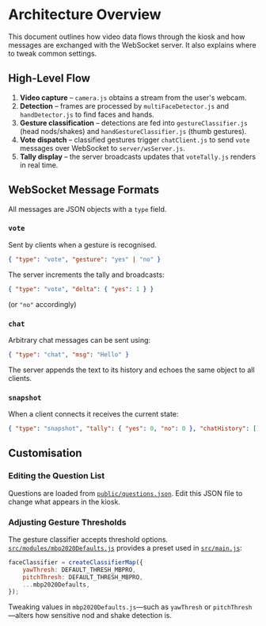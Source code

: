 # Architecture Overview

This document outlines how video data flows through the kiosk and how messages are exchanged with the WebSocket server. It also explains where to tweak common settings.

## High-Level Flow

1. **Video capture** – `camera.js` obtains a stream from the user's webcam.
2. **Detection** – frames are processed by `multiFaceDetector.js` and `handDetector.js` to find faces and hands.
3. **Gesture classification** – detections are fed into `gestureClassifier.js` (head nods/shakes) and `handGestureClassifier.js` (thumb gestures).
4. **Vote dispatch** – classified gestures trigger `chatClient.js` to send `vote` messages over WebSocket to `server/wsServer.js`.
5. **Tally display** – the server broadcasts updates that `voteTally.js` renders in real time.

## WebSocket Message Formats

All messages are JSON objects with a `type` field.

### `vote`
Sent by clients when a gesture is recognised.
```json
{ "type": "vote", "gesture": "yes" | "no" }
```
The server increments the tally and broadcasts:
```json
{ "type": "vote", "delta": { "yes": 1 } }
```
(or `"no"` accordingly)

### `chat`
Arbitrary chat messages can be sent using:
```json
{ "type": "chat", "msg": "Hello" }
```
The server appends the text to its history and echoes the same object to all clients.

### `snapshot`
When a client connects it receives the current state:
```json
{ "type": "snapshot", "tally": { "yes": 0, "no": 0 }, "chatHistory": [] }
```

## Customisation

### Editing the Question List
Questions are loaded from [`public/questions.json`](../public/questions.json).
Edit this JSON file to change what appears in the kiosk.

### Adjusting Gesture Thresholds
The gesture classifier accepts threshold options. [`src/modules/mbp2020Defaults.js`](../src/modules/mbp2020Defaults.js) provides a preset used in [`src/main.js`](../src/main.js):
```javascript
faceClassifier = createClassifierMap({
    yawThresh: DEFAULT_THRESH_MBPRO,
    pitchThresh: DEFAULT_THRESH_MBPRO,
    ...mbp2020Defaults,
});
```
Tweaking values in `mbp2020Defaults.js`—such as `yawThresh` or `pitchThresh`—alters how sensitive nod and shake detection is.

